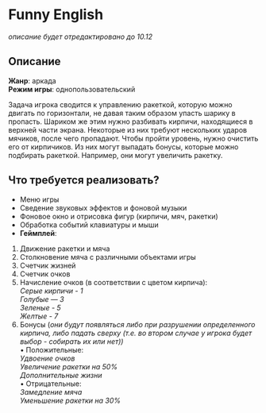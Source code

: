 # Funny English
*описание будет отредактировано до 10.12*

## Описание

**Жанр**: аркада \
**Режим игры**: однопользовательский

Задача игрока сводится к управлению ракеткой, которую можно двигать по горизонтали, не давая таким образом упасть шарику в пропасть. Шариком же этим нужно разбивать кирпичи, находящиеся в верхней части экрана. Некоторые из них требуют нескольких ударов мячиков, после чего пропадают. Чтобы пройти уровень, нужно очистить его от кирпичиков. Из них могут выпадать бонусы, которые можно подбирать ракеткой. Например, они могут увеличить ракетку. 

## Что требуется реализовать?

* Меню игры 
* Сведение звуковых эффектов и фоновой музыки
* Фоновое окно и отрисовка фигур (кирпичи, мяч, ракетки)
* Обработка событий клавиатуры и мыши
* **Геймплей**:
1. Движение ракетки и мяча
1. Столкновение мяча с различными объектами игры
1. Счетчик жизней
1. Счетчик очков
1. Начисление очков (в соответствии с цветом кирпича):\
*Серые кирпичи - 1\
Голубые — 3\
Зеленые - 5\
Желтые - 7*
1. Бонусы (*они будут появляться либо при разрушении определенного кирпича, либо падать сверху (т.е. во втором случае у игрока будет выбор - собирать их или нет))*\
• Положительные:\
*Удвоение очков\
Увеличение ракетки на 50%\
Дополнительные жизни*\
• Отрицательные:\
*Замедление мяча\
Уменьшение ракетки на 30%*
